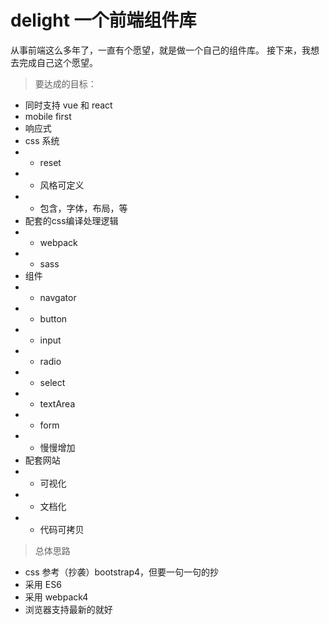 # delight   一个前端组件库

从事前端这么多年了，一直有个愿望，就是做一个自己的组件库。
接下来，我想去完成自己这个愿望。

> 要达成的目标：
* 同时支持 vue 和 react
* mobile first
* 响应式
* css 系统
* * reset
* * 风格可定义
* * 包含，字体，布局，等
* 配套的css编译处理逻辑
* * webpack
* * sass
* 组件
* * navgator
* * button
* * input
* * radio
* * select
* * textArea
* * form
* * 慢慢增加
* 配套网站
* * 可视化
* * 文档化
* * 代码可拷贝

> 总体思路
* css 参考（抄袭）bootstrap4，但要一句一句的抄
* 采用 ES6
* 采用 webpack4
* 浏览器支持最新的就好